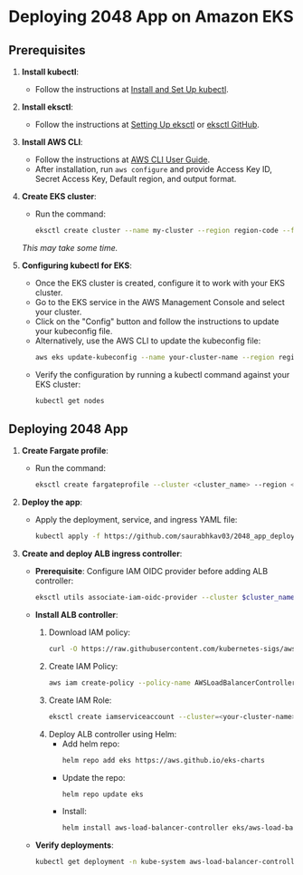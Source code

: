 
# Deploying 2048 App on Amazon EKS

## Prerequisites

1. **Install kubectl**: 
   - Follow the instructions at [Install and Set Up kubectl](https://kubernetes.io/docs/tasks/tools/install-kubectl-linux/).

2. **Install eksctl**: 
   - Follow the instructions at [Setting Up eksctl](https://docs.aws.amazon.com/emr/latest/EMR-on-EKS-DevelopmentGuide/setting-up-eksctl.html#setting-up-eksctl-linux) or [eksctl GitHub](https://github.com/eksctl-io/eksctl).

3. **Install AWS CLI**: 
   - Follow the instructions at [AWS CLI User Guide](https://docs.aws.amazon.com/cli/latest/userguide/getting-started-install.html).
   - After installation, run `aws configure` and provide Access Key ID, Secret Access Key, Default region, and output format.

4. **Create EKS cluster**: 
   - Run the command:
     ```sh
     eksctl create cluster --name my-cluster --region region-code --fargate
     ```

   *This may take some time.*

5. **Configuring kubectl for EKS**: 
   - Once the EKS cluster is created, configure it to work with your EKS cluster.
   - Go to the EKS service in the AWS Management Console and select your cluster.
   - Click on the "Config" button and follow the instructions to update your kubeconfig file.
   - Alternatively, use the AWS CLI to update the kubeconfig file:
     ```sh
     aws eks update-kubeconfig --name your-cluster-name --region region-code
     ```
   - Verify the configuration by running a kubectl command against your EKS cluster:
     ```sh
     kubectl get nodes
     ```

## Deploying 2048 App

1. **Create Fargate profile**:
   - Run the command:
     ```sh
     eksctl create fargateprofile --cluster <cluster_name> --region <region_code> --name <fargate_name> --namespace game-2048
     ```

2. **Deploy the app**:
   - Apply the deployment, service, and ingress YAML file:
     ```sh
     kubectl apply -f https://github.com/saurabhkav03/2048_app_deploy_alb/2048.yml
     ```

3. **Create and deploy ALB ingress controller**:
   - **Prerequisite**: Configure IAM OIDC provider before adding ALB controller:
     ```sh
     eksctl utils associate-iam-oidc-provider --cluster $cluster_name --approve
     ```
   - **Install ALB controller**:
     1. Download IAM policy:
        ```sh
        curl -O https://raw.githubusercontent.com/kubernetes-sigs/aws-load-balancer-controller/v2.5.4/docs/install/iam_policy.json
        ```
     2. Create IAM Policy:
        ```sh
        aws iam create-policy --policy-name AWSLoadBalancerControllerIAMPolicy --policy-document file://iam_policy.json
        ```
     3. Create IAM Role:
        ```sh
        eksctl create iamserviceaccount --cluster=<your-cluster-name> --namespace=kube-system --name=aws-load-balancer-controller --role-name AmazonEKSLoadBalancerControllerRole --attach-policy-arn=arn:aws:iam::<your-aws-account-id>:policy/AWSLoadBalancerControllerIAMPolicy --approve
        ```
     4. Deploy ALB controller using Helm:
        - Add helm repo:
          ```sh
          helm repo add eks https://aws.github.io/eks-charts
          ```
        - Update the repo:
          ```sh
          helm repo update eks
          ```
        - Install:
          ```sh
          helm install aws-load-balancer-controller eks/aws-load-balancer-controller -n kube-system --set clusterName=<your-cluster-name> --set serviceAccount.create=false --set serviceAccount.name=aws-load-balancer-controller --set region=<region> --set vpcId=<your-vpc-id>
          ```

   - **Verify deployments**:
     ```sh
     kubectl get deployment -n kube-system aws-load-balancer-controller
     ```

